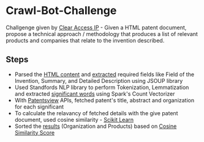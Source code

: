 # Crawl-Bot-Challenge
Challgenge given by [Clear Access IP](http://clearaccessip.com/) - Given a HTML patent document, propose a technical approach / methodology that produces a list of relevant products and companies that relate to the invention described.

## Steps
* Parsed the [HTML content](https://github.com/nagakrishna/Crawl-Bot-Challenge/blob/master/data/input.txt) and [extracted](https://github.com/nagakrishna/Crawl-Bot-Challenge/blob/master/data/input/filteredInput.txt) required fields like Field of the Invention, Summary, and Detailed Description using JSOUP library
* Used Standfords NLP library to perform Tokenization, Lemmatization and extracted [significant words](https://github.com/nagakrishna/Crawl-Bot-Challenge/blob/master/data/significantWords.txt) using Spark's Count Vectorizer
* With [Patentsview](http://www.patentsview.org/api/query-language.html) APIs, fetched patent's title, abstract and organization for each significant
* To calculate the relavancy of fetched details with the give patent document, used cosine similarity - [Scikit Learn](http://scikit-learn.org/stable/)
* Sorted the [results](https://github.com/nagakrishna/Crawl-Bot-Challenge/blob/master/data/output.txt) (Organization and Products) based on [Cosine Similarity Score](https://github.com/nagakrishna/Crawl-Bot-Challenge/blob/master/data/cosineSimilarityValues.txt)

